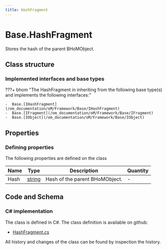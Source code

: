 ```yaml
---
title: HashFragment
---
```


# Base.HashFragment

Stores the hash of the parent BHoMObject.

## Class structure

### Implemented interfaces and base types

???+ bhom "The HashFragment in inheriting from the following base type(s) and implements the following interfaces:"

    -  Base.[IHashFragment](/om_documentation/oM/Framework/Base/IHashFragment)
    -  Base.[IFragment](/om_documentation/oM/Framework/Base/IFragment)
    -  Base.[IObject](/om_documentation/oM/Framework/Base/IObject)


## Properties



### Defining properties

The following properties are defined on the class

| Name             | Type             | Description      | Quantity         |
|------------------|------------------|------------------|------------------|
| Hash | [string](https://learn.microsoft.com/en-us/dotnet/api/System.String?view=netstandard-2.0) | Hash of the parent BHoMObject. | - |


## Code and Schema

### C# implementation

The class is defined in C#. The class definition is available on github:

- [HashFragment.cs](https://github.com/BHoM/BHoM/blob/develop/BHoM/HashFragment.cs)

All history and changes of the class can be found by inspection the history.
